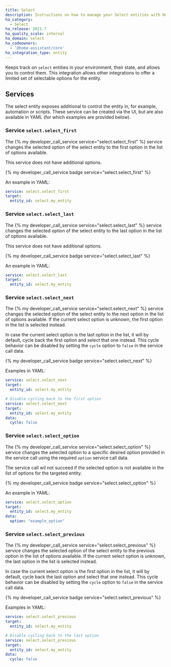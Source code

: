 ```yaml
---
title: Select
description: Instructions on how to manage your Select entities with Home Assistant.
ha_category:
  - Select
ha_release: 2021.7
ha_quality_scale: internal
ha_domain: select
ha_codeowners:
  - '@home-assistant/core'
ha_integration_type: entity
---
```


Keeps track on `select` entities in your environment, their state, and allows
you to control them. This integration allows other integrations to offer
a limited set of selectable options for the entity.

## Services

The select entity exposes additional to control the entity in, for example,
automation or scripts. These service can be created via the UI, but are
also available in YAML (for which examples are provided below).

### Service `select.select_first`

The {% my developer_call_service service="select.select_first" %} service
changes the selected option of the select entity to the first option in the
list of options available.

This service does not have additional options.

 {% my developer_call_service badge service="select.select_first" %}

An example in YAML:

```yaml
service: select.select_first
target:
  entity_id: select.my_entity
```

### Service `select.select_last`

The {% my developer_call_service service="select.select_last" %} service changes
the selected option of the select entity to the last option in the list of
options available.

This service does not have additional options.

{% my developer_call_service badge service="select.select_last" %}

An example in YAML:

```yaml
service: select.select_last
target:
  entity_id: select.my_entity
```

### Service `select.select_next`

The {% my developer_call_service service="select.select_next" %} service changes
the selected option of the select entity to the next option in the list of
options available. If the current select option is unknown, the first option
in the list is selected instead.

In case the current select option is the last option in the list, it will by
default, cycle back the first option and select that one instead. This cycle
behavior can be disabled by setting the `cycle` option to `false` in the
service call data.

{% my developer_call_service badge service="select.select_next" %}

Examples in YAML:

```yaml
service: select.select_next
target:
  entity_id: select.my_entity
```

```yaml
# Disable cycling back to the first option
service: select.select_next
target:
  entity_id: select.my_entity
data:
  cycle: false
```

### Service `select.select_option`

The {% my developer_call_service service="select.select_option" %} service
changes the selected option to a specific desired option provided in the
service call using the required `option` service call data.

The service call wil not succeed if the selected option is not available in
the list of options for the targeted entity.

{% my developer_call_service badge service="select.select_option" %}

An example in YAML:

```yaml
service: select.select_option
target:
  entity_id: select.my_entity
data:
  option: "example_option"
```

### Service `select.select_previous`

The {% my developer_call_service service="select.select_previous" %} service
changes the selected option of the select entity to the previous option in the
list of options available. If the current select option is unknown, the
last option in the list is selected instead.

In case the current select option is the first option in the list, it will by
default, cycle back the last option and select that one instead. This cycle
behavior can be disabled by setting the `cycle` option to `false` in the
service call data.

{% my developer_call_service badge service="select.select_previous" %}

Examples in YAML:

```yaml
service: select.select_previous
target:
  entity_id: select.my_entity
```

```yaml
# Disable cycling back to the last option
service: select.select_previous
target:
  entity_id: select.my_entity
data:
  cycle: false
```
